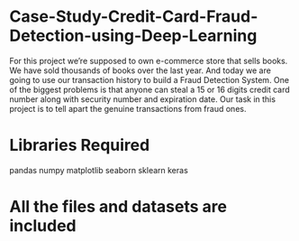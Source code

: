 # Case-Study-Credit-Card-Fraud-Detection-using-Deep-Learning
For this project we’re supposed to own e-commerce store that sells books. We have sold thousands of books over the last year. And today we are going to use our transaction history to build a Fraud Detection System. One of the biggest problems is that anyone can steal a 15 or 16 digits credit card number along with security number and expiration date. Our task in this project is to tell apart the genuine transactions from fraud ones.

# Libraries Required
pandas
numpy
matplotlib
seaborn
sklearn
keras

# All the files and datasets are included

